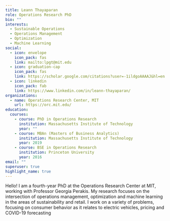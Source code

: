 ```yaml
---
title: Leann Thayaparan
role: Operations Research PhD
bio: ""
interests:
  - Sustainable Operations
  - Operations Management
  - Optimization
  - Machine Learning
social:
  - icon: envelope
    icon_pack: fas
    link: mailto:lpgt@mit.edu
  - icon: graduation-cap
    icon_pack: fas
    link: https://scholar.google.com/citations?user=-1ildgoAAAAJ&hl=en
  - icon: linkedin
    icon_pack: fab
    link: https://www.linkedin.com/in/leann-thayaparan/
organizations:
  - name: Operations Research Center, MIT
    url: https://orc.mit.edu/
education:
  courses:
    - course: PhD in Operations Research
      institution: Massachusetts Institute of Technology
      year: ""
    - course: MBAn (Masters of Business Analytics)
      institution: Massachusetts Institute of Technology
      year: 2019
    - course: BSE in Operations Research
      institution: Princeton University
      year: 2016
email: ""
superuser: true
highlight_name: true
---
```

Hello! I am a fourth-year PhD at the Operations Research Center at MIT, working with [](https://www.mit.edu/~dbertsim/ "https\://www.mit.edu/~dbertsim/")Professor Georgia Perakis. My research focuses on the intersection of operations management, optimization and machine learning in the areas of sustainability and retail. I work on a variety of problems, focusing on consumer behavior as it relates to electric vehicles, pricing and COVID-19 forecasting